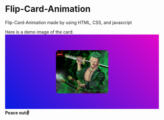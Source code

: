 # Flip-Card-Animation
Flip-Card-Animation made by using HTML, CSS, and javascript

Here is a demo image of the card:
<img src = "image.png" alt="flip-card-image">
<b>Peace out✌️</b>
